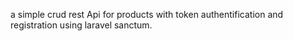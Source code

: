 a simple crud rest Api for products with token authentification and registration using laravel sanctum.

